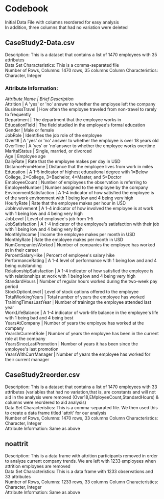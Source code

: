# Codebook

Initial Data File with columns reordered for easy analysis  
In addition, three columns that had no variation were deleted 

## CaseStudy2-Data.csv
Description: This is a dataset that contains a list of 1470 employees with 35 attributes  
Data Set Characteristics: This is a comma-separated file  
Number of Rows, Columns: 1470 rows, 35 columns
Column Characteristics: Character, Integer  
### Attribute Information:
*Attribute Name | Brief Description*  
Attrition | A 'yes' or 'no' answer to whether the employee left the company  
BusinessTravel | How often the employee traveled from non-travel to rarely to frequently  
Department | The department that the employee works in  
EducationField | The field studied in the employee's formal education  
Gender | Male or female  
JobRole | Identifies the job role of the employee  
Over18 | A 'yes' or 'no' answer to whether the employee is over 18 years old  
OverTime | A 'yes' or 'no'answer to whether the employee works overtime  
MaritalStatus | Single, married, or divorced  
Age | Employee age  
DailyRate | Rate that the employee makes per day in USD  
DistanceFromHome | Distance that the employee lives from work in miles  
Education | A 1-5 indicator of highest educational degree with 1=Below College, 2=College, 3=Bachelor, 4=Master, and 5=Doctor  
EmployeeCount | Number of employees the observation is referring to  
EmployeeNumber | Number assigned to the employee by the company  
EnvironmentSatisfaction | A 1-4 indicator of how satisfied the employee is of the work environment with 1 being low and 4 being very high  
HourlyRate | Rate that the employee makes per hour in USD  
JobInvolvement | A 1-4 indicator of how involved the employee is at work with 1 being low and 4 being very high  
JobLevel | Level of employee's job from 1-5  
JobSatisfaction | A 1-4 indicator of the employee's satisfaction with their job with 1 being low and 4 being very high  
MonthlyIncome | Income the employee makes per month in USD  
MonthlyRate | Rate the employee makes per month in USD  
NumCompaniesWorked | Number of companies the employee has worked at in their career  
PercentSalaryHike | Percent of employee's salary hike  
PerformanceRating | A 1-4 level of performance with 1 being low and and 4 being outstanding  
RelationshipSatisfaction | A 1-4 indicator of how satisfied the employee is with relationships at work with 1 being low and 4 being very high  
StandardHours | Number of regular hours worked during the two-week pay period  
StockOptionLevel | Level of stock options offered to the employee  
TotalWorkingYears | Total number of years the employee has worked  
TrainingTimesLastYear | Number of trainings the employee attended last year  
WorkLifeBalance | A 1-4 indicator of work-life balance in the employee's life with 1 being bad and 4 being best  
YearsAtCompany | Number of years the employee has worked at the company  
YearsInCurrentRole | Number of years the employee has been in the current role at the company  
YearsSinceLastPromotion | Number of years it has been since the employee's last promotion  
YearsWithCurrManager | Number of years the employee has worked for their current manager  

## CaseStudy2reorder.csv
Description: This is a dataset that contains a list of 1470 employees with 33 attributes (variables that had no variation,that is, are constants and will not aid in the analysis were removed (Over18,EMployeeCount,StandardHours) & columns were reordered to aid analysis)  
Data Set Characteristics: This is a comma-separated file.  We then used this to create a data frame titled 'attrit' for our analysis  
Number of Rows, Columns: 1470 rows, 33 columns
Column Characteristics: Character, Integer  
Attribute Information: Same as above

## noattrit
Description: This is a data frame with attrition participants removed in order to analyze current company trends.  We are left with 1233 employees when attrition employees are removed  
Data Set Characteristics: This is a data frame with 1233 observations and 33 attributes  
Number of Rows, Columns: 1233 rows, 33 columns
Column Characteristics: Character, Integer  
Attribute Information: Same as above  
